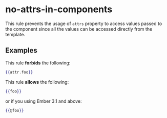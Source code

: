 # no-attrs-in-components

This rule prevents the usage of `attrs` property to access values passed to the component since all the values can be accessed directly from the template.

## Examples

This rule **forbids** the following:

```hbs
{{attr.foo}}
```

This rule **allows** the following:

```hbs
{{foo}}
```

or if you using Ember 3.1 and above:

```hbs
{{@foo}}
```
